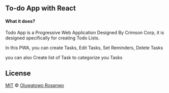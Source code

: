 ## To-do App with React

#### What it does?

Todo App is a Progressive Web Application Designed By Crimson Corp, it is
designed specifically for creating Todo Lists.

In this PWA, you can create Tasks, Edit Tasks, Set Reminders, Delete Tasks

you can also Create list of Task to categorize you Tasks

## License

[MIT](https://github.com/CRIMSON-CORP/React-Todo-App/blob/Reminder/LICENSE.md) &copy; [Oluwatowo Rosanwo](https://api.whatsapp.com/send?phone=+2348024537884&text=Hi20%Crimson%20%")
